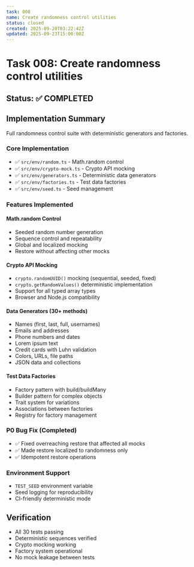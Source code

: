 ```yaml
---
task: 008
name: Create randomness control utilities
status: closed
created: 2025-09-20T03:22:42Z
updated: 2025-09-23T15:00:00Z
---
```


# Task 008: Create randomness control utilities

## Status: ✅ COMPLETED

## Implementation Summary

Full randomness control suite with deterministic generators and factories.

### Core Implementation

- ✅ `src/env/random.ts` - Math.random control
- ✅ `src/env/crypto-mock.ts` - Crypto API mocking
- ✅ `src/env/generators.ts` - Deterministic data generators
- ✅ `src/env/factories.ts` - Test data factories
- ✅ `src/env/seed.ts` - Seed management

### Features Implemented

#### Math.random Control

- Seeded random number generation
- Sequence control and repeatability
- Global and localized mocking
- Restore without affecting other mocks

#### Crypto API Mocking

- `crypto.randomUUID()` mocking (sequential, seeded, fixed)
- `crypto.getRandomValues()` deterministic implementation
- Support for all typed array types
- Browser and Node.js compatibility

#### Data Generators (30+ methods)

- Names (first, last, full, usernames)
- Emails and addresses
- Phone numbers and dates
- Lorem ipsum text
- Credit cards with Luhn validation
- Colors, URLs, file paths
- JSON data and collections

#### Test Data Factories

- Factory pattern with build/buildMany
- Builder pattern for complex objects
- Trait system for variations
- Associations between factories
- Registry for factory management

### P0 Bug Fix (Completed)

- ✅ Fixed overreaching restore that affected all mocks
- ✅ Made restore localized to randomness only
- ✅ Idempotent restore operations

### Environment Support

- `TEST_SEED` environment variable
- Seed logging for reproducibility
- CI-friendly deterministic mode

## Verification

- All 30 tests passing
- Deterministic sequences verified
- Crypto mocking working
- Factory system operational
- No mock leakage between tests
